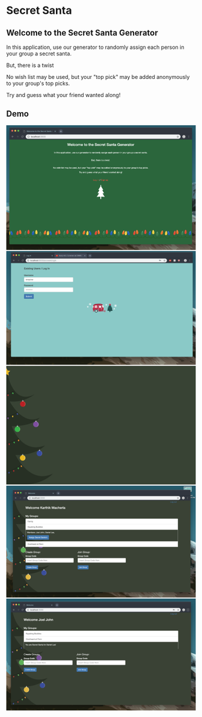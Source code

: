 # Secret Santa

## Welcome to the Secret Santa Generator

In this application, use our generator to randomly assign each person in your group a secret santa.

But, there is a twist

No wish list may be used, but your "top pick" may be added anonymously to your group's top picks.

Try and guess what your friend wanted along!

## Demo

![Alt text](img/splashscreen.png) 
![Alt text](img/existing-user.png)
![Alt text](img/homescreen.png)
![Alt text](img/homescreen1.png)
![Alt text](img/homescreen2.png)



